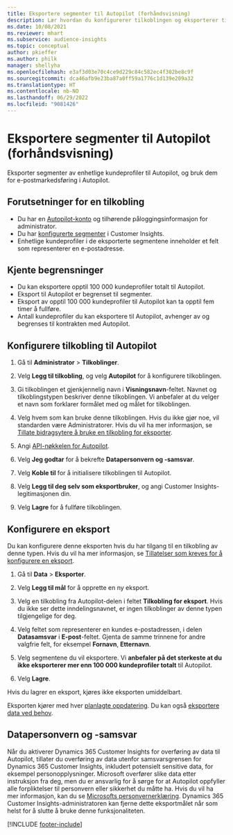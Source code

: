 ```yaml
---
title: Eksportere segmenter til Autopilot (forhåndsvisning)
description: Lær hvordan du konfigurerer tilkoblingen og eksporterer til Autopilot.
ms.date: 10/08/2021
ms.reviewer: mhart
ms.subservice: audience-insights
ms.topic: conceptual
author: pkieffer
ms.author: philk
manager: shellyha
ms.openlocfilehash: e3af3d03e70c4ce9d229c84c582ec4f302be8c9f
ms.sourcegitcommit: dca46afb9e23ba87a0ff59a1776c1d139e209a32
ms.translationtype: HT
ms.contentlocale: nb-NO
ms.lasthandoff: 06/29/2022
ms.locfileid: "9081426"
---
```

# <a name="export-segments-to-autopilot-preview"></a>Eksportere segmenter til Autopilot (forhåndsvisning)

Eksporter segmenter av enhetlige kundeprofiler til Autopilot, og bruk dem for e-postmarkedsføring i Autopilot. 

## <a name="prerequisites-for-a-connection"></a>Forutsetninger for en tilkobling

-   Du har en [Autopilot-konto](https://www.autopilothq.com/) og tilhørende påloggingsinformasjon for administrator.
-   Du har [konfigurerte segmenter](segments.md) i Customer Insights.
-   Enhetlige kundeprofiler i de eksporterte segmentene inneholder et felt som representerer en e-postadresse.

## <a name="known-limitations"></a>Kjente begrensninger

- Du kan eksportere opptil 100 000 kundeprofiler totalt til Autopilot.
- Eksport til Autopilot er begrenset til segmenter.
- Eksport av opptil 100 000 kundeprofiler til Autopilot kan ta opptil fem timer å fullføre. 
- Antall kundeprofiler du kan eksportere til Autopilot, avhenger av og begrenses til kontrakten med Autopilot.

## <a name="set-up-connection-to-autopilot"></a>Konfigurere tilkobling til Autopilot

1. Gå til **Administrator** > **Tilkoblinger**.

1. Velg **Legg til tilkobling**, og velg **Autopilot** for å konfigurere tilkoblingen.

1. Gi tilkoblingen et gjenkjennelig navn i **Visningsnavn**-feltet. Navnet og tilkoblingstypen beskriver denne tilkoblingen. Vi anbefaler at du velger et navn som forklarer formålet med og målet for tilkoblingen.

1. Velg hvem som kan bruke denne tilkoblingen. Hvis du ikke gjør noe, vil standarden være Administratorer. Hvis du vil ha mer informasjon, se [Tillate bidragsytere å bruke en tilkobling for eksporter](connections.md#allow-contributors-to-use-a-connection-for-exports).

1. Angi [API-nøkkelen for Autopilot](https://autopilot.docs.apiary.io/#).

1. Velg **Jeg godtar** for å bekrefte **Datapersonvern og -samsvar**.

1. Velg **Koble til** for å initialisere tilkoblingen til Autopilot.

1. Velg **Legg til deg selv som eksportbruker**, og angi Customer Insights-legitimasjonen din.

1. Velg **Lagre** for å fullføre tilkoblingen.

## <a name="configure-an-export"></a>Konfigurere en eksport

Du kan konfigurere denne eksporten hvis du har tilgang til en tilkobling av denne typen. Hvis du vil ha mer informasjon, se [Tillatelser som kreves for å konfigurere en eksport](export-destinations.md#set-up-a-new-export).

1. Gå til **Data** > **Eksporter**.

1. Velg **Legg til mål** for å opprette en ny eksport.

1. Velg en tilkobling fra Autopilot-delen i feltet **Tilkobling for eksport**. Hvis du ikke ser dette inndelingsnavnet, er ingen tilkoblinger av denne typen tilgjengelige for deg.

1. Velg feltet som representerer en kundes e-postadressen, i delen **Datasamsvar** i **E-post**-feltet. Gjenta de samme trinnene for andre valgfrie felt, for eksempel **Fornavn**, **Etternavn**.

1. Velg segmentene du vil eksportere. Vi **anbefaler på det sterkeste at du ikke eksporterer mer enn 100 000 kundeprofiler totalt** til Autopilot. 

1. Velg **Lagre**.

Hvis du lagrer en eksport, kjøres ikke eksporten umiddelbart.

Eksporten kjører med hver [planlagte oppdatering](system.md#schedule-tab). Du kan også [eksportere data ved behov](export-destinations.md#run-exports-on-demand). 

## <a name="data-privacy-and-compliance"></a>Datapersonvern og -samsvar

Når du aktiverer Dynamics 365 Customer Insights for overføring av data til Autopilot, tillater du overføring av data utenfor samsvarsgrensen for Dynamics 365 Customer Insights, inkludert potensielt sensitive data, for eksempel personopplysninger. Microsoft overfører slike data etter instruksjon fra deg, men du er ansvarlig for å sørge for at Autopilot oppfyller alle forpliktelser til personvern eller sikkerhet du måtte ha. Hvis du vil ha mer informasjon, kan du se [Microsofts personvernerklæring](https://go.microsoft.com/fwlink/?linkid=396732).
Dynamics 365 Customer Insights-administratoren kan fjerne dette eksportmålet når som helst for å slutte å bruke denne funksjonaliteten.


[!INCLUDE [footer-include](includes/footer-banner.md)]
